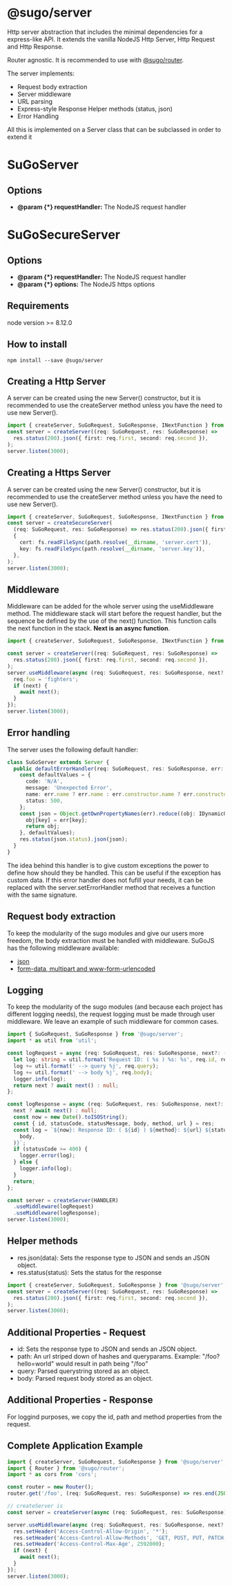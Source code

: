 # **@sugo/server**

Http server abstraction that includes the minimal dependencies for a express-like API. It extends the vanilla NodeJS Http Server, Http Request and Http Response.

Router agnostic. It is recommended to use with [@sugo/router](https://www.npmjs.com/package/@sugo/router).

The server implements:

- Request body extraction
- Server middleware
- URL parsing
- Express-style Response Helper methods (status, json)
- Error Handling

All this is implemented on a Server class that can be subclassed in order to extend it

# **SuGoServer**

## **Options**

- **@param {\*} requestHandler:** The NodeJS request handler

# **SuGoSecureServer**

## **Options**

- **@param {\*} requestHandler:** The NodeJS request handler
- **@param {\*} options:** The NodeJS https options

## **Requirements**

node version >= 8.12.0

## **How to install**

```shell
npm install --save @sugo/server
```

## **Creating a Http Server**

A server can be created using the new Server() constructor, but it is recommended to use the createServer method unless you have the need to use new Server().

```typescript
import { createServer, SuGoRequest, SuGoResponse, INextFunction } from '@sugo/server';
const server = createServer((req: SuGoRequest, res: SuGoResponse) =>
  res.status(200).json({ first: req.first, second: req.second }),
);
server.listen(3000);
```

## **Creating a Https Server**

A server can be created using the new Server() constructor, but it is recommended to use the createServer method unless you have the need to use new Server().

```typescript
import { createServer, SuGoRequest, SuGoResponse, INextFunction } from '@sugo/server';
const server = createSecureServer(
  (req: SuGoRequest, res: SuGoResponse) => res.status(200).json({ first: req.first, second: req.second }),
  {
    cert: fs.readFileSync(path.resolve(__dirname, 'server.cert')),
    key: fs.readFileSync(path.resolve(__dirname, 'server.key')),
  },
);
server.listen(3000);
```

## **Middleware**

Middleware can be added for the whole server using the useMiddleware method. The middleware stack will start before the request handler, but the sequence be defined by the use of the next() function. This function calls the next function in the stack. **Next is an async function**.

```typescript
import { createServer, SuGoRequest, SuGoResponse, INextFunction } from '@sugo/server';

const server = createServer((req: SuGoRequest, res: SuGoResponse) =>
  res.status(200).json({ first: req.first, second: req.second }),
);
server.useMiddleware(async (req: SuGoRequest, res: SuGoResponse, next?: INextFunction) => {
  req.foo = 'fighters';
  if (next) {
    await next();
  }
});
server.listen(3000);
```

## **Error handling**

The server uses the following default handler:

```typescript
class SuGoServer extends Server {
  public defaultErrorHandler(req: SuGoRequest, res: SuGoResponse, err: IError) {
    const defaultValues = {
      code: 'N/A',
      message: 'Unexpected Error',
      name: err.name ? err.name : err.constructor.name ? err.constructor.name : 'Error',
      status: 500,
    };
    const json = Object.getOwnPropertyNames(err).reduce((obj: IDynamicObject, key: string) => {
      obj[key] = err[key];
      return obj;
    }, defaultValues);
    res.status(json.status).json(json);
  }
}
```

The idea behind this handler is to give custom exceptions the power to define how should they be handled. This can be useful if the exception has custom data. If this error handler does not fufill your needs, it can be replaced with the server.setErrorHandler method that receives a function with the same signature.

## **Request body extraction**

To keep the modularity of the sugo modules and give our users more freedom, the body extraction must be handled with middleware. SuGoJS has the following middleware available:

- [json](https://github.com/franciscosucre/sugo-body-parser-json)
- [form-data, multipart and www-form-urlencoded](https://github.com/franciscosucre/sugo-body-parser-form-data-multipart)

## **Logging**

To keep the modularity of the sugo modules (and because each project has different logging needs), the request logging must be made through user middleware. We leave an example of such middleware for common cases.

```typescript
import { SuGoRequest, SuGoResponse } from '@sugo/server';
import * as util from 'util';

const logRequest = async (req: SuGoRequest, res: SuGoResponse, next?: () => any) => {
  let log: string = util.format('Request ID: ( %s ) %s: %s', req.id, req.method, req.url);
  log += util.format(' --> query %j', req.query);
  log += util.format(' --> body %j', req.body);
  logger.info(log);
  return next ? await next() : null;
};

const logResponse = async (req: SuGoRequest, res: SuGoResponse, next?: () => any) => {
  next ? await next() : null;
  const now = new Date().toISOString();
  const { id, statusCode, statusMessage, body, method, url } = res;
  const log = `${now}: Response ID: ( ${id} ) ${method}: ${url} ${statusCode} ${statusMessage} ---> body: ${JSON.stringify(
    body,
  )}`;
  if (statusCode >= 400) {
    logger.error(log);
  } else {
    logger.info(log);
  }
  return;
};

const server = createServer(HANDLER)
  .useMiddleware(logRequest)
  .useMiddleware(logResponse);
server.listen(3000);
```

## **Helper methods**

- res.json(data): Sets the response type to JSON and sends an JSON object.
- res.status(status): Sets the status for the response

```typescript
import { createServer, SuGoRequest, SuGoResponse } from '@sugo/server';
const server = createServer((req: SuGoRequest, res: SuGoResponse) =>
  res.status(200).json({ first: req.first, second: req.second }),
);
server.listen(3000);
```

## **Additional Properties - Request**

- id: Sets the response type to JSON and sends an JSON object.
- path: An url striped down of hashes and queryparams. Example: "/foo?hello=world" would result in path being "/foo"
- query: Parsed querystring stored as an object.
- body: Parsed request body stored as an object.

## **Additional Properties - Response**

For loggind purposes, we copy the id, path and method properties from the request.

## **Complete Application Example**

```typescript
import { createServer, SuGoRequest, SuGoResponse } from '@sugo/server';
import { Router } from '@sugo/router';
import * as cors from 'cors';

const router = new Router();
router.get('/foo', (req: SuGoRequest, res: SuGoResponse) => res.end(JSON.stringify({ foo: req.foo })));

// createServer is
const server = createServer(async (req: SuGoRequest, res: SuGoResponse) => await router.handle(req, res));

server.useMiddleware(async (req: SuGoRequest, res: SuGoResponse, next?: INextFunction) => {
  res.setHeader('Access-Control-Allow-Origin', '*');
  res.setHeader('Access-Control-Allow-Methods', 'GET, POST, PUT, PATCH, DELETE, HEAD, OPTIONS');
  res.setHeader('Access-Control-Max-Age', 2592000);
  if (next) {
    await next();
  }
});
server.listen(3000);
```
